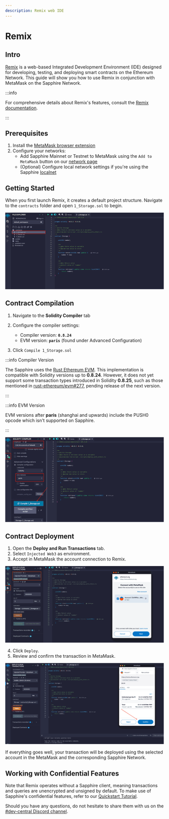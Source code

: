 ```yaml
---
description: Remix web IDE
---
```


# Remix

## Intro

[Remix] is a web-based Integrated Development Environment (IDE) designed for
developing, testing, and deploying smart contracts on the Ethereum Network.
This guide will show you how to use Remix in conjunction with MetaMask on the
Sapphire Network.

:::info

For comprehensive details about Remix's features, consult the
[Remix documentation].

:::

## Prerequisites

1. Install the [MetaMask browser extension][metamask]
2. Configure your networks:
   - Add Sapphire Mainnet or Testnet to MetaMask using the `Add to MetaMask` button on
  our [network page]
   - (Optional) Configure local network settings if you're using the Sapphire
  [localnet]

## Getting Started

When you first launch Remix, it creates a default project structure.
Navigate to the `contracts` folder and open `1_Storage.sol` to begin.

![The initial example project in Remix - Ethereum IDE](../images/remix/remix01.png)

## Contract Compilation

1. Navigate to the **Solidity Compiler** tab
2. Configure the compiler settings:

   - Compiler version: **`0.8.24`**
   - EVM version: **`paris`** (found under Advanced Configuration)

3. Click `Compile 1_Storage.sol`

:::info Compiler Version

The Sapphire uses the [Rust Ethereum EVM][rust-evm]. This implementation is
compatible with Solidity versions up to **0.8.24**. However, it does not yet
support some transaction types introduced in Solidity **0.8.25**, such as those
mentioned in [rust-ethereum/evm#277][revm-277], pending release of the next version.

:::

:::info EVM Version

EVM versions after **paris** (shanghai and upwards) include the PUSH0 opcode which
isn't supported on Sapphire.

:::

[rust-evm]:https://github.com/rust-ethereum/evm
[revm-277]: https://github.com/rust-ethereum/evm/issues/277

![Solidity compiler tab](../images/remix/remix02.png)

## Contract Deployment

1. Open the **Deploy and Run Transactions** tab.
2. Select `Injected Web3` as environment.
3. Accept in MetaMask the account connection to Remix.

![MetaMask connection confirmation](../images/remix/remix03.png)

4. Click `Deploy`.
5. Review and confirm the transaction in MetaMask.

![Metamask transaction confirmation](../images/remix/remix04.png)

If everything goes well, your transaction will be deployed using the selected
account in the MetaMask and the corresponding Sapphire Network.

## Working with Confidential Features

Note that Remix operates without a Sapphire client, meaning transactions and
queries are unencrypted and unsigned by default. To make use of Sapphire's
confidential features, refer to our [Quickstart Tutorial].

[Quickstart Tutorial]: https://docs.oasis.io/dapp/sapphire/quickstart

Should you have any questions, do not hesitate to share them with us on the
[#dev-central Discord channel][discord].

[localnet]: ./localnet.mdx
[network page]: https://docs.oasis.io/dapp/sapphire/network#rpc-endpoints
[Remix]: https://remix.ethereum.org
[Remix documentation]: https://remix-ide.readthedocs.io/en/latest/
[metamask]: ../../general/manage-tokens/README.mdx#metamask
[discord]: https://oasis.io/discord
